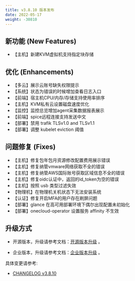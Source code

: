 ```yaml
---
title: v3.8.10 版本发布
date: 2022-05-17
weight: -30810
---
```


## 新功能 (New Features)

- 【主机】新建KVM虚拟机支持指定块存储

## 优化 (Enhancements)

- 【多云】展示云账号缺失权限提示
- 【系统】状态为错误的时候增加查看日志入口
- 【前端】宿主机CPU/内存/存储支持使用率排序
- 【主机】KVM私有云设置磁盘速度优化
- 【监控】监控总览增加agent采集数据报表展示
- 【前端】spice远程连接支持发送中文
- 【部署】禁用 trafik TLSv1.0 and TLSv1.1
- 【部署】调整 kubelet eviction 阈值

## 问题修复 (Fixes)

- 【主机】修复包年包月资源修改配置费用展示错误
- 【主机】修复纳管vmware网络获取不全的错误
- 【主机】修复纳管AWS国际账号获取区域信息不全的错误
- 【主机】修复oidc认证中，返回的id_token为空的错误
- 【主机】按照 usb 类型过滤失效
- 【物理机】在物理机关机状态下无法安装系统
- 【认证】修复开启MFA的用户存在刷屏问题
- 【部署】glance 在高可用部署环境下偶尔出现配置未初始化
- 【部署】onecloud-operator 设置服务 affinity 不生效

## 升级方式

- 开源版本，升级请参考文档：[开源版本升级](https://www.cloudpods.org/zh/docs/setup/upgrade/) 。

- 企业版本，升级请参考文档：[企业版本升级](https://docs.yunion.cn/zh/docs/quick/upgrade/) 。

具体变更请参考:

- [CHANGELOG v3.8.10](https://www.cloudpods.org/zh/docs/development/changelog/release-3.8/3-8-10/)

